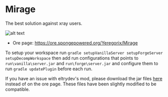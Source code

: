 # Mirage
The best solution against xray users.

![alt text](https://files.smoofyuniverse.net/images/mirage_screenshots.png)

* Ore page: https://ore.spongepowered.org/Yeregorix/Mirage

To setup your workspace run `gradle setupVanillaServer setupForgeServer setupDecompWorkspace`
then add run configurations that points to `run\vanilla\server.jar` and `run\forge\server.jar`
and configure them to run `gradle updatePlugin` before each run.

If you have an issue with eltrydev's mod,
please download the jar files [here](https://files.smoofyuniverse.net/smoofymirage/) instead of on the ore page.
These files have been slightly modified to be compatible.